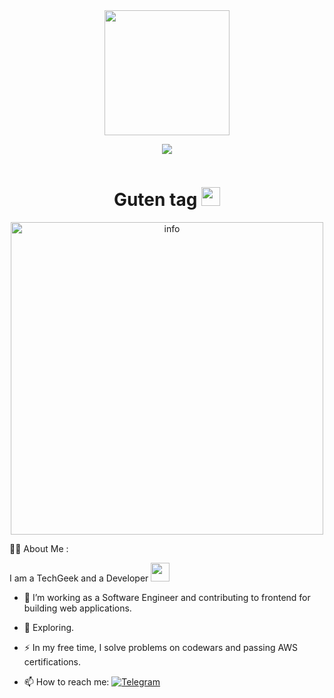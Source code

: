 <div id="header" align="center">
 
  <img src="https://media0.giphy.com/media/eNM4NlGpmCxzcXesjr/giphy.gif?cid=790b7611e7f5f242924fef25e2b7f49764d18bcadb7891fd&rid=giphy.gif&ct=g" width="200"> 
  <div id="badges">
    <p><a href="https://www.linkedin.com/in/yuliia-rul-3742a77b/"><img src="https://img.shields.io/badge/LinkedIn-blue?logo=linkedin&logoColor=white&style=for-the-badge"></a></p>
    <p><img src="https://komarev.com/ghpvc/?username=lhetstest&style=flat-square&color=blue" alt=""/></p>
  </div>
  <h1>
  Guten tag
    <img src="https://media.giphy.com/media/hvRJCLFzcasrR4ia7z/giphy.gif" width="30px"/>
  </h1> 
</div>

<div align="center">
 <img src="https://indico.cern.ch/event/800955/logo-349858561.png" width="500" alt="info">
</div>

:woman_technologist: About Me :

I am a TechGeek and a Developer <img src="https://media.giphy.com/media/WUlplcMpOCEmTGBtBW/giphy.gif" width="30"> 

- :telescope: I’m working as a Software Engineer and contributing to frontend for building web applications.

- :seedling: Exploring.

- :zap: In my free time, I solve problems on codewars and passing AWS certifications. 

- :mailbox: How to reach me: [![Telegram](https://img.shields.io/badge/lhest-white?style=flat&logo=Telegram&logoColor=blue)](https://t.me/lhest)


<!--
**lhetstest/lhetstest** is a ✨ _special_ ✨ repository because its `README.md` (this file) appears on your GitHub profile.

Here are some ideas to get you started:

- 🔭 I’m currently working on ...
- 🌱 I’m currently learning ...
- 👯 I’m looking to collaborate on ...
- 🤔 I’m looking for help with ...
- 💬 Ask me about ...
- 📫 How to reach me: ...
- 😄 Pronouns: ...
- ⚡ Fun fact: ...
-->
